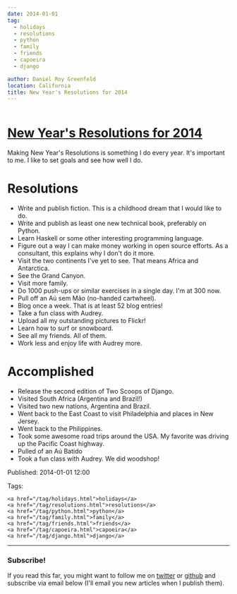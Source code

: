 ```yaml
---
date: 2014-01-01
tag:
  - holidays
  - resolutions
  - python
  - family
  - friends
  - capoeira
  - django

author: Daniel Roy Greenfeld
location: California
title: New Year's Resolutions for 2014
---
```


<div class="twelve wide column">
  <h1 class="ui block header">
    <div class="content">
      <a href="/new-years-resolutions-for-2014.html"
        >New Year's Resolutions for 2014</a
      >
    </div>
  </h1>
  <p>
    Making New Year's Resolutions is something I do every year. It's important
    to me. I like to set goals and see how well I do.
  </p>
  <h1 id="resolutions">Resolutions</h1>
  <ul>
    <li>
      Write and publish fiction. This is a childhood dream that I would like to
      do.
    </li>
    <li>
      Write and publish as least one new technical book, preferably on Python.
    </li>
    <li>Learn Haskell or some other interesting programming language.</li>
    <li>
      Figure out a way I can make money working in open source efforts. As a
      consultant, this explains why I don't do it more.
    </li>
    <li>
      Visit the two continents I've yet to see. That means Africa and
      Antarctica.
    </li>
    <li>See the Grand Canyon.</li>
    <li>Visit more family.</li>
    <li>
      Do 1000 push-ups or similar exercises in a single day. I'm at 300 now.
    </li>
    <li>Pull off an Aú sem Mão (no-handed cartwheel).</li>
    <li>Blog once a week. That is at least 52 blog entries!</li>
    <li>Take a fun class with Audrey.</li>
    <li>Upload all my outstanding pictures to Flickr!</li>
    <li>Learn how to surf or snowboard.</li>
    <li>See all my friends. All of them.</li>
    <li>Work less and enjoy life with Audrey more.</li>
  </ul>
  <h1 id="accomplished">Accomplished</h1>
  <ul>
    <li>Release the second edition of Two Scoops of Django.</li>
    <li>Visited South Africa (Argentina and Brazil!)</li>
    <li>Visited two new nations, Argentina and Brazil.</li>
    <li>
      Went back to the East Coast to visit Philadelphia and places in New
      Jersey.
    </li>
    <li>Went back to the Philippines.</li>
    <li>
      Took some awesome road trips around the USA. My favorite was driving up
      the Pacific Coast highway.
    </li>
    <li>Pulled of an Aú Batido</li>
    <li>Took a fun class with Audrey. We did woodshop!</li>
  </ul>
  <p>Published: 2014-01-01 12:00</p>
  <p>
    Tags:

    <a href="/tag/holidays.html">holidays</a>
    <a href="/tag/resolutions.html">resolutions</a>
    <a href="/tag/python.html">python</a>
    <a href="/tag/family.html">family</a>
    <a href="/tag/friends.html">friends</a>
    <a href="/tag/capoeira.html">capoeira</a>
    <a href="/tag/django.html">django</a>
  </p>
  <hr />
  <h3 class="ui header">Subscribe!</h3>
  <p>
    If you read this far, you might want to follow me on
    <a href="https://twitter.com/pydanny">twitter</a> or
    <a href="https://github.com/pydanny">github</a> and subscribe via email
    below (I'll email you new articles when I publish them).
  </p>
   
</div>

